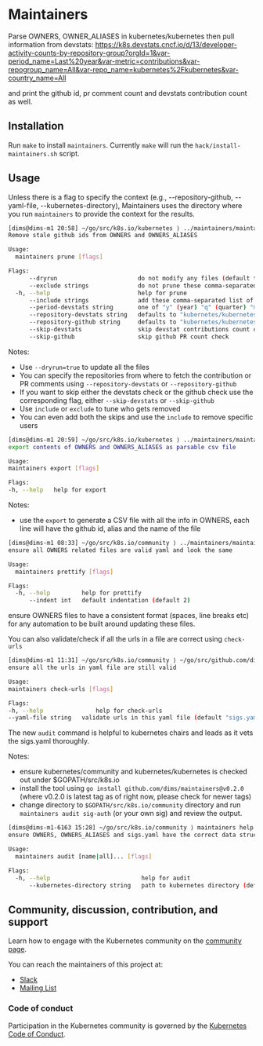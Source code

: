 # Maintainers

Parse OWNERS, OWNER_ALIASES in kubernetes/kubernetes then pull information from devstats:
https://k8s.devstats.cncf.io/d/13/developer-activity-counts-by-repository-group?orgId=1&var-period_name=Last%20year&var-metric=contributions&var-repogroup_name=All&var-repo_name=kubernetes%2Fkubernetes&var-country_name=All

and print the github id, pr comment count and devstats contribution count as well.

## Installation

Run `make` to install `maintainers`. Currently `make` will run the `hack/install-maintainers.sh` script.

## Usage

Unless there is a flag to specify the context (e.g., --repository-github, --yaml-file,
--kubernetes-directory), Maintainers uses the directory where you run `maintainers` to provide the context
for the results. 

```bash
[dims@dims-m1 20:58] ~/go/src/k8s.io/kubernetes ⟩ ../maintainers/maintainers help prune
Remove stale github ids from OWNERS and OWNERS_ALIASES

Usage:
  maintainers prune [flags]

Flags:
      --dryrun                       do not modify any files (default true)
      --exclude strings              do not prune these comma-separated list of users from OWNERS
  -h, --help                         help for prune
      --include strings              add these comma-separated list of users to prune from OWNERS
      --period-devstats string       one of "y" (year) "q" (quarter) "m" (month)  (default "y")
      --repository-devstats string   defaults to "kubernetes/kubernetes" repository (default "kubernetes/kubernetes")
      --repository-github string     defaults to "kubernetes/kubernetes" repository (default "kubernetes/kubernetes")
      --skip-devstats                skip devstat contributions count check
      --skip-github                  skip github PR count check
```

Notes:
- Use `--dryrun=true` to update all the files
- You can specify the repositories from where to fetch the contribution or PR
  comments using `--repository-devstats` or `--repository-github`
- If you want to skip either the devstats check or the github check use the corresponding flag, either
  `--skip-devstats` or `--skip-github`
- Use `include` or `exclude` to tune who gets removed
- You can even add both the skips and use the `include` to remove specific users

```bash
[dims@dims-m1 20:59] ~/go/src/k8s.io/kubernetes ⟩ ../maintainers/maintainers help export
export contents of OWNERS and OWNERS_ALIASES as parsable csv file

Usage:
maintainers export [flags]

Flags:
-h, --help   help for export
```

Notes:
- use the `export` to generate a CSV file with all the info in OWNERS, each line will
  have the github id, alias and the name of the file

```bash
[dims@dims-m1 08:33] ~/go/src/k8s.io/community ⟩ ../maintainers/maintainers help prettify
ensure all OWNERS related files are valid yaml and look the same

Usage:
  maintainers prettify [flags]

Flags:
  -h, --help         help for prettify
      --indent int   default indentation (default 2)
```

ensure OWNERS files to have a consistent format (spaces, line breaks etc) for any automation to be built around
updating these files.

You can also validate/check if all the urls in a file are correct using `check-urls`
```bash
[dims@dims-m1 11:31] ~/go/src/k8s.io/community ⟩ ~/go/src/github.com/dims/maintainers/maintainers help check-urls
ensure all the urls in yaml file are still valid

Usage:
maintainers check-urls [flags]

Flags:
-h, --help               help for check-urls
--yaml-file string   validate urls in this yaml file (default "sigs.yaml")
```

The new `audit` command is helpful to kubernetes chairs and leads as it vets the sigs.yaml thoroughly.

Notes:
- ensure kubernetes/community and kubernetes/kubernetes is checked out under $GOPATH/src/k8s.io
- install the tool using `go install github.com/dims/maintainers@v0.2.0` (where v0.2.0 is latest tag as of right now, please check for newer tags)
- change directory to `$GOPATH/src/k8s.io/community` directory and run `maintainers audit sig-auth` (or your own sig) and review the output.

```bash
[dims@dims-m1-6163 15:28] ~/go/src/k8s.io/community ⟩ maintainers help audit
ensure OWNERS, OWNERS_ALIASES and sigs.yaml have the correct data structure

Usage:
  maintainers audit [name|all]... [flags]

Flags:
  -h, --help                          help for audit
      --kubernetes-directory string   path to kubernetes directory (default "/Users/dims/go/src/k8s.io/kubernetes")
```

## Community, discussion, contribution, and support

Learn how to engage with the Kubernetes community on the [community page](http://kubernetes.io/community/).

You can reach the maintainers of this project at:

- [Slack](http://slack.k8s.io/)
- [Mailing List](https://groups.google.com/forum/#!forum/kubernetes-dev)

### Code of conduct

Participation in the Kubernetes community is governed by the [Kubernetes Code of Conduct](code-of-conduct.md).

[owners]: https://git.k8s.io/community/contributors/guide/owners.md
[Creative Commons 4.0]: https://git.k8s.io/website/LICENSE
